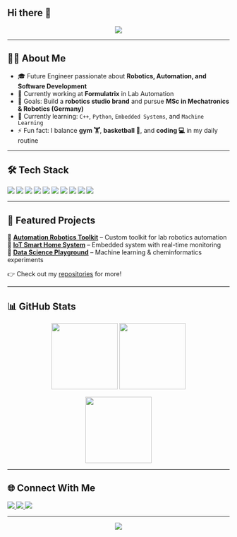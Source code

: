 ## Hi there 👋

<!-- Profile Banner -->
<p align="center">
  <img src="https://capsule-render.vercel.app/api?type=waving&color=0:1e3c72,100:2a5298&height=200&section=header&text=Hi%20👋,%20I'm%20YourName&fontSize=40&fontColor=ffffff&animation=fadeIn&fontAlignY=35" />
</p>

---

## 👨‍💻 About Me
- 🎓 Future Engineer passionate about **Robotics, Automation, and Software Development**  
- 💼 Currently working at **Formulatrix** in Lab Automation  
- 🎯 Goals: Build a **robotics studio brand** and pursue **MSc in Mechatronics & Robotics (Germany)**  
- 🌱 Currently learning: `C++`, `Python`, `Embedded Systems`, and `Machine Learning`  
- ⚡ Fun fact: I balance **gym 🏋️**, **basketball 🏀**, and **coding 💻** in my daily routine  

---

## 🛠️ Tech Stack
<p>
  <!-- Languages -->
  <img src="https://img.shields.io/badge/C++-00599C?style=for-the-badge&logo=c%2b%2b&logoColor=white"/>
  <img src="https://img.shields.io/badge/Python-3776AB?style=for-the-badge&logo=python&logoColor=white"/>
  <img src="https://img.shields.io/badge/JavaScript-F7DF1E?style=for-the-badge&logo=javascript&logoColor=black"/>

  <!-- Frameworks -->
  <img src="https://img.shields.io/badge/React-20232A?style=for-the-badge&logo=react&logoColor=61DAFB"/>
  <img src="https://img.shields.io/badge/Node.js-43853D?style=for-the-badge&logo=node.js&logoColor=white"/>
  <img src="https://img.shields.io/badge/Arduino-00979D?style=for-the-badge&logo=arduino&logoColor=white"/>
  <img src="https://img.shields.io/badge/Raspberry%20Pi-C51A4A?style=for-the-badge&logo=raspberrypi&logoColor=white"/>

  <!-- Tools -->
  <img src="https://img.shields.io/badge/Linux-FCC624?style=for-the-badge&logo=linux&logoColor=black"/>
  <img src="https://img.shields.io/badge/Git-F05032?style=for-the-badge&logo=git&logoColor=white"/>
  <img src="https://img.shields.io/badge/Docker-2496ED?style=for-the-badge&logo=docker&logoColor=white"/>
</p>

---

## 🚀 Featured Projects
🔹 [**Automation Robotics Toolkit**](https://github.com/YourUsername/your-repo) – Custom toolkit for lab robotics automation  
🔹 [**IoT Smart Home System**](https://github.com/YourUsername/your-repo) – Embedded system with real-time monitoring  
🔹 [**Data Science Playground**](https://github.com/YourUsername/your-repo) – Machine learning & cheminformatics experiments  

👉 Check out my [repositories](https://github.com/YourUsername?tab=repositories) for more!

---

## 📊 GitHub Stats
<p align="center">
  <img src="https://github-readme-stats.vercel.app/api?username=YourUsername&show_icons=true&theme=tokyonight" height="150"/>
  <img src="https://github-readme-streak-stats.herokuapp.com/?user=YourUsername&theme=tokyonight" height="150"/>
</p>
<p align="center">
  <img src="https://github-readme-stats.vercel.app/api/top-langs/?username=YourUsername&layout=compact&theme=tokyonight" height="150"/>
</p>

---

## 🌐 Connect With Me
<p>
  <a href="https://linkedin.com/in/your-linkedin">
    <img src="https://img.shields.io/badge/LinkedIn-0A66C2?style=for-the-badge&logo=linkedin&logoColor=white"/>
  </a>
  <a href="https://instagram.com/your-instagram">
    <img src="https://img.shields.io/badge/Instagram-E4405F?style=for-the-badge&logo=instagram&logoColor=white"/>
  </a>
  <a href="mailto:yourname@email.com">
    <img src="https://img.shields.io/badge/Email-D14836?style=for-the-badge&logo=gmail&logoColor=white"/>
  </a>
</p>

---

<p align="center">
  <img src="https://capsule-render.vercel.app/api?type=waving&color=0:1e3c72,100:2a5298&height=120&section=footer"/>
</p>
